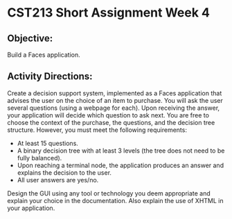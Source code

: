 # CST213 Short Assignment Week 4
## Objective:

Build a Faces application.

## Activity Directions:

Create a decision support system, implemented as a Faces application that advises the user on the choice of an item to purchase. You will ask the user several questions (using a webpage for each). Upon receiving the answer, your application will decide which question to ask next. You are free to choose the context of the purchase, the questions, and the decision tree structure. However, you must meet the following requirements:

* At least 15 questions.
* A binary decision tree with at least 3 levels (the tree does not need to be fully balanced).
* Upon reaching a terminal node, the application produces an answer and explains the decision to the user.
* All user answers are yes/no.

Design the GUI using any tool or technology you deem appropriate and explain your choice in the documentation. Also explain the use of XHTML in your application.